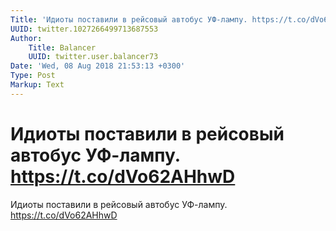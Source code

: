 ```yaml
---
Title: 'Идиоты поставили в рейсовый автобус УФ-лампу. https://t.co/dVo62AHhwD'
UUID: twitter.1027266499713687553
Author:
    Title: Balancer
    UUID: twitter.user.balancer73
Date: 'Wed, 08 Aug 2018 21:53:13 +0300'
Type: Post
Markup: Text
---
```


# Идиоты поставили в рейсовый автобус УФ-лампу. https://t.co/dVo62AHhwD

Идиоты поставили в рейсовый автобус УФ-лампу.
https://t.co/dVo62AHhwD